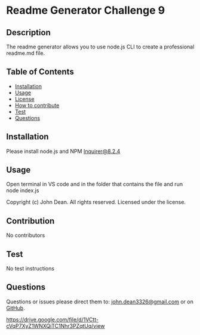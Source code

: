 # Readme Generator Challenge 9 
  ## Description 
  The readme generator allows you to use node.js CLI to create a professional readme.md file.
  ## Table of Contents
  - [Installation](#Installation)
  - [Usage](#Usage)
  - [License](#License)
  - [How to contribute](#Contribution)
  - [Test](#Test)
  - [Questions](#Questions)
  ## Installation
  Please install node.js and NPM Inquirer@8.2.4
  ## Usage
  Open terminal in VS code and in the folder that contains the file and run node index.js
   
   
  Copyright (c) John Dean.  All rights reserved. Licensed under the  license.
  ## Contribution
   No contributors
  ## Test
  No test instructions
  ## Questions

  Questions or issues please direct them to:  john.dean3326@gmail.com or on [GitHub](https://github.com/johndean3326).
  





https://drive.google.com/file/d/1VCtt-cVqP7XyZ1WNXQiTC1Nhr3PZqtUq/view

